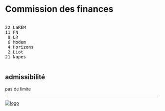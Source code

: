 Commission des finances
=======================


<pre class="composition">

22 LaREM
11 FN
 8 LR
 6 Modem
 4 Horizons
 2 Liot
21 Nupes

</pre>


admissibilité
-------------

pas de limite


<hr class="separator">

[![logo][logo]][officiel]



[logo]: https://www.assemblee-nationale.fr/assets/images/logo_an_square.png
[officiel]: https://www.assemblee-nationale.fr/dyn/16/organes/commissions-permanentes/finances/composition
